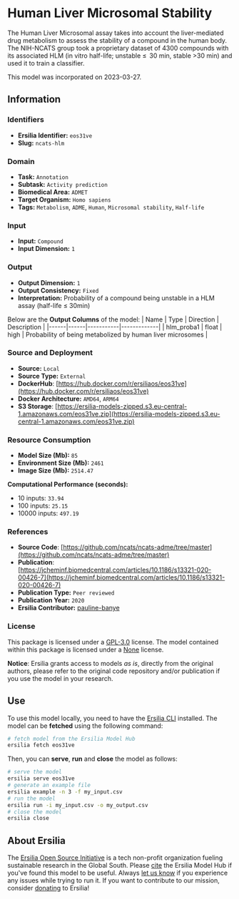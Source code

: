 # Human Liver Microsomal Stability

The Human Liver Microsomal assay takes into account the liver-mediated drug metabolism to assess the stability of a compound in the human body. The NIH-NCATS group took a proprietary dataset of 4300 compounds with its associated HLM (in vitro half-life; unstable ≤  30 min, stable >30 min) and used it to train a classifier.

This model was incorporated on 2023-03-27.


## Information
### Identifiers
- **Ersilia Identifier:** `eos31ve`
- **Slug:** `ncats-hlm`

### Domain
- **Task:** `Annotation`
- **Subtask:** `Activity prediction`
- **Biomedical Area:** `ADMET`
- **Target Organism:** `Homo sapiens`
- **Tags:** `Metabolism`, `ADME`, `Human`, `Microsomal stability`, `Half-life`

### Input
- **Input:** `Compound`
- **Input Dimension:** `1`

### Output
- **Output Dimension:** `1`
- **Output Consistency:** `Fixed`
- **Interpretation:** Probability of a compound being unstable in a HLM assay (half-life ≤ 30min)

Below are the **Output Columns** of the model:
| Name | Type | Direction | Description |
|------|------|-----------|-------------|
| hlm_proba1 | float | high | Probability of being metabolized by human liver microsomes |


### Source and Deployment
- **Source:** `Local`
- **Source Type:** `External`
- **DockerHub**: [https://hub.docker.com/r/ersiliaos/eos31ve](https://hub.docker.com/r/ersiliaos/eos31ve)
- **Docker Architecture:** `AMD64`, `ARM64`
- **S3 Storage**: [https://ersilia-models-zipped.s3.eu-central-1.amazonaws.com/eos31ve.zip](https://ersilia-models-zipped.s3.eu-central-1.amazonaws.com/eos31ve.zip)

### Resource Consumption
- **Model Size (Mb):** `85`
- **Environment Size (Mb):** `2461`
- **Image Size (Mb):** `2514.47`

**Computational Performance (seconds):**
- 10 inputs: `33.94`
- 100 inputs: `25.15`
- 10000 inputs: `497.19`

### References
- **Source Code**: [https://github.com/ncats/ncats-adme/tree/master](https://github.com/ncats/ncats-adme/tree/master)
- **Publication**: [https://jcheminf.biomedcentral.com/articles/10.1186/s13321-020-00426-7](https://jcheminf.biomedcentral.com/articles/10.1186/s13321-020-00426-7)
- **Publication Type:** `Peer reviewed`
- **Publication Year:** `2020`
- **Ersilia Contributor:** [pauline-banye](https://github.com/pauline-banye)

### License
This package is licensed under a [GPL-3.0](https://github.com/ersilia-os/ersilia/blob/master/LICENSE) license. The model contained within this package is licensed under a [None](LICENSE) license.

**Notice**: Ersilia grants access to models _as is_, directly from the original authors, please refer to the original code repository and/or publication if you use the model in your research.


## Use
To use this model locally, you need to have the [Ersilia CLI](https://github.com/ersilia-os/ersilia) installed.
The model can be **fetched** using the following command:
```bash
# fetch model from the Ersilia Model Hub
ersilia fetch eos31ve
```
Then, you can **serve**, **run** and **close** the model as follows:
```bash
# serve the model
ersilia serve eos31ve
# generate an example file
ersilia example -n 3 -f my_input.csv
# run the model
ersilia run -i my_input.csv -o my_output.csv
# close the model
ersilia close
```

## About Ersilia
The [Ersilia Open Source Initiative](https://ersilia.io) is a tech non-profit organization fueling sustainable research in the Global South.
Please [cite](https://github.com/ersilia-os/ersilia/blob/master/CITATION.cff) the Ersilia Model Hub if you've found this model to be useful. Always [let us know](https://github.com/ersilia-os/ersilia/issues) if you experience any issues while trying to run it.
If you want to contribute to our mission, consider [donating](https://www.ersilia.io/donate) to Ersilia!
